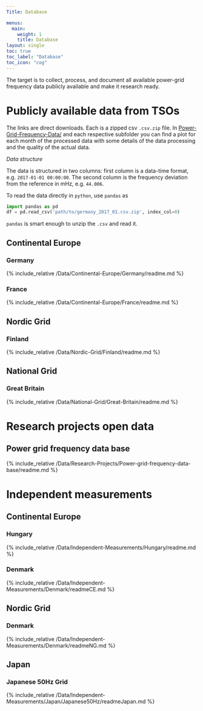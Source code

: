 ```yaml
---
Title: Database

menus:
  main:
    weight: 1
    title: Database
layout: single
toc: true
toc_label: "Database"
toc_icon: "cog"
---
```


The target is to collect, process, and document all available power-grid frequency data publicly available and make it research ready.

# Publicly available data from TSOs

The links are direct downloads. Each is a zipped csv `.csv.zip` file. In [Power-Grid-Frequency-Data/](https://github.com/LRydin/Power-Grid-Frequency-Data/tree/master/) and each respective subfolder you can find a plot for each month of the processed data with some details of the data processing and the quality of the actual data.

_Data structure_

The data is structured in two columns: first column is a data-time format, e.g. `2017-01-01 00:00:00`. The second column is the frequency deviation from the reference in mHz, e.g. `44.006`.

To read the data directly in `python`, use `pandas` as

```python
import pandas as pd
df = pd.read_csv('path/to/germany_2017_01.csv.zip', index_col=0)
```

`pandas` is smart enough to unzip the `.csv` and read it.

## Continental Europe

### Germany

{% include_relative /Data/Continental-Europe/Germany/readme.md %}

### France

{% include_relative /Data/Continental-Europe/France/readme.md %}

## Nordic Grid

### Finland

{% include_relative /Data/Nordic-Grid/Finland/readme.md %}

## National Grid

### Great Britain

{% include_relative /Data/National-Grid/Great-Britain/readme.md %}

# Research projects open data

## Power grid frequency data base

{% include_relative /Data/Research-Projects/Power-grid-frequency-data-base/readme.md %}

# Independent measurements

## Continental Europe

### Hungary

{% include_relative /Data/Independent-Measurements/Hungary/readme.md %}

### Denmark

{% include_relative /Data/Independent-Measurements/Denmark/readmeCE.md %}

## Nordic Grid

### Denmark

{% include_relative /Data/Independent-Measurements/Denmark/readmeNG.md %}

## Japan

### Japanese 50Hz Grid

{% include_relative /Data/Independent-Measurements/Japan/Japanese50Hz/readmeJapan.md %}
